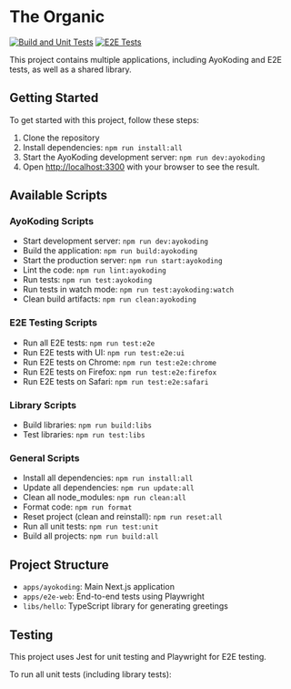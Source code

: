 # The Organic

[![Build and Unit Tests](https://github.com/organiclever/the-organic/actions/workflows/build-and-unit-tests.yml/badge.svg)](https://github.com/organiclever/the-organic/actions/workflows/build-and-unit-tests.yml)
[![E2E Tests](https://github.com/organiclever/the-organic/actions/workflows/e2e-tests.yml/badge.svg)](https://github.com/organiclever/the-organic/actions/workflows/e2e-tests.yml)

This project contains multiple applications, including AyoKoding and E2E tests, as well as a shared library.

## Getting Started

To get started with this project, follow these steps:

1. Clone the repository
2. Install dependencies: `npm run install:all`
3. Start the AyoKoding development server: `npm run dev:ayokoding`
4. Open [http://localhost:3300](http://localhost:3300) with your browser to see the result.

## Available Scripts

### AyoKoding Scripts

- Start development server: `npm run dev:ayokoding`
- Build the application: `npm run build:ayokoding`
- Start the production server: `npm run start:ayokoding`
- Lint the code: `npm run lint:ayokoding`
- Run tests: `npm run test:ayokoding`
- Run tests in watch mode: `npm run test:ayokoding:watch`
- Clean build artifacts: `npm run clean:ayokoding`

### E2E Testing Scripts

- Run all E2E tests: `npm run test:e2e`
- Run E2E tests with UI: `npm run test:e2e:ui`
- Run E2E tests on Chrome: `npm run test:e2e:chrome`
- Run E2E tests on Firefox: `npm run test:e2e:firefox`
- Run E2E tests on Safari: `npm run test:e2e:safari`

### Library Scripts

- Build libraries: `npm run build:libs`
- Test libraries: `npm run test:libs`

### General Scripts

- Install all dependencies: `npm run install:all`
- Update all dependencies: `npm run update:all`
- Clean all node_modules: `npm run clean:all`
- Format code: `npm run format`
- Reset project (clean and reinstall): `npm run reset:all`
- Run all unit tests: `npm run test:unit`
- Build all projects: `npm run build:all`

## Project Structure

- `apps/ayokoding`: Main Next.js application
- `apps/e2e-web`: End-to-end tests using Playwright
- `libs/hello`: TypeScript library for generating greetings

## Testing

This project uses Jest for unit testing and Playwright for E2E testing.

To run all unit tests (including library tests):
